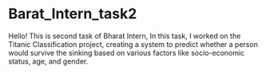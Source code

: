 # Barat_Intern_task2
Hello! This is second task of Bharat Intern, In this task, I worked on the Titanic Classification project, creating a system to predict whether a person would survive the sinking based on various factors like socio-economic status, age, and gender.
